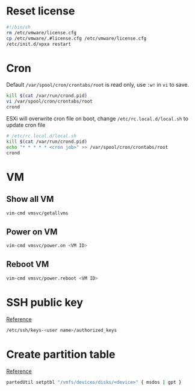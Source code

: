 # Reset license
```sh
#!/bin/sh
rm /etc/vmware/license.cfg
cp /etc/vmware/.#license.cfg /etc/vmware/license.cfg
/etc/init.d/vpxa restart
```

# Cron
Default `/var/spool/cron/crontabs/root` is read only, use `:w!` in `vi` to save.
```sh
kill $(cat /var/run/crond.pid)
vi /var/spool/cron/crontabs/root
crond
```

ESXi will overwrite cron file on boot, change `/etc/rc.local.d/local.sh` to update cron file
```sh
# /etc/rc.local.d/local.sh
kill $(cat /var/run/crond.pid)
echo "* * * * * <cron job>" >> /var/spool/cron/crontabs/root
crond
```

# VM

## Show all VM
```sh
vim-cmd vmsvc/getallvms
```

## Power on VM
```sh
vim-cmd vmsvc/power.on <VM ID>
```

## Reboot VM
```sh
vim-cmd vmsvc/power.reboot <VM ID>
```

# SSH public key

[Reference](https://kb.vmware.com/s/article/1002866)

```sh
/etc/ssh/keys-<user name>/authorized_keys
```

# Create partition table
[Reference](https://kb.vmware.com/s/article/1036609)
```sh
partedUtil setptbl "/vmfs/devices/disks/<device>" { msdos | gpt }
```